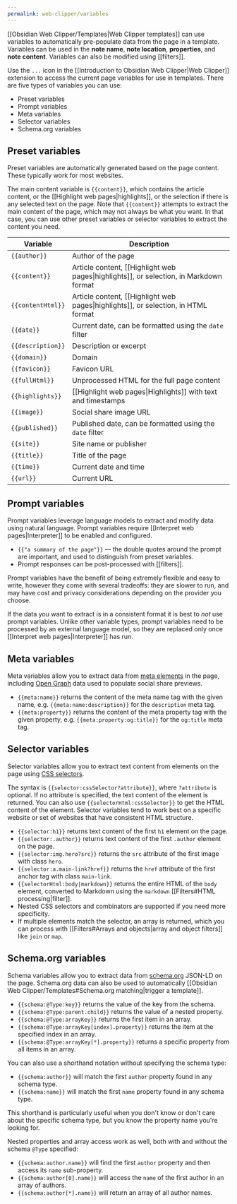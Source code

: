 ```yaml
---
permalink: web-clipper/variables
---
```

[[Obsidian Web Clipper/Templates|Web Clipper templates]] can use variables to automatically pre-populate data from the page in a template. Variables can be used in the **note name**, **note location**, **properties**, and **note content**. Variables can also be modified using [[filters]].

Use the `...` icon in the [[Introduction to Obsidian Web Clipper|Web Clipper]] extension to access the current page variables for use in templates. There are five types of variables you can use:

- Preset variables
- Prompt variables
- Meta variables
- Selector variables
- Schema.org variables

## Preset variables

Preset variables are automatically generated based on the page content. These typically work for most websites.

The main content variable is `{{content}}`, which contains the article content, or the [[Highlight web pages|highlights]], or the selection if there is any selected text on the page. Note that `{{content}}` attempts to extract the main content of the page, which may not always be what you want. In that case, you can use other preset variables or selector variables to extract the content you need.

| Variable          | Description                                                                            |
| ----------------- | -------------------------------------------------------------------------------------- |
| `{{author}}`      | Author of the page                                                                     |
| `{{content}}`     | Article content, [[Highlight web pages\|highlights]], or selection, in Markdown format |
| `{{contentHtml}}` | Article content, [[Highlight web pages\|highlights]], or selection, in HTML format     |
| `{{date}}`        | Current date, can be formatted using the `date` filter                                 |
| `{{description}}` | Description or excerpt                                                                 |
| `{{domain}}`      | Domain                                                                                 |
| `{{favicon}}`     | Favicon URL                                                                            |
| `{{fullHtml}}`    | Unprocessed HTML for the full page content                                             |
| `{{highlights}}`  | [[Highlight web pages\|Highlights]] with text and timestamps                           |
| `{{image}}`       | Social share image URL                                                                 |
| `{{published}}`   | Published date, can be formatted using the `date` filter                               |
| `{{site}}`        | Site name or publisher                                                                 |
| `{{title}}`       | Title of the page                                                                      |
| `{{time}}`        | Current date and time                                                                  |
| `{{url}}`         | Current URL                                                                            |

## Prompt variables

Prompt variables leverage language models to extract and modify data using natural language. Prompt variables require [[Interpret web pages|Interpreter]] to be enabled and configured.

- `{{"a summary of the page"}}` — the double quotes around the prompt are important, and used to distinguish from preset variables.
- Prompt responses can be post-processed with [[filters]].

Prompt variables have the benefit of being extremely flexible and easy to write, however they come with several tradeoffs: they are slower to run, and may have cost and privacy considerations depending on the provider you choose.

If the data you want to extract is in a consistent format it is best to *not* use prompt variables. Unlike other variable types, prompt variables need to be processed by an external language model, so they are replaced only once [[Interpret web pages|Interpreter]] has run.

## Meta variables

Meta variables allow you to extract data from [meta elements](https://developer.mozilla.org/en-US/docs/Web/HTML/Element/meta) in the page, including [Open Graph](https://ogp.me/) data used to populate social share previews.

- `{{meta:name}}` returns the content of the meta name tag with the given name, e.g. `{{meta:name:description}}` for the `description` meta tag.
- `{{meta:property}}` returns the content of the meta property tag with the given property, e.g. `{{meta:property:og:title}}` for the `og:title` meta tag.

## Selector variables

Selector variables allow you to extract text content from elements on the page using [CSS selectors](https://developer.mozilla.org/en-US/docs/Web/CSS/CSS_selectors/Selectors_and_combinators).

The syntax is `{{selector:cssSelector?attribute}}`, where `?attribute` is optional. If no attribute is specified, the text content of the element is returned. You can also use `{{selectorHtml:cssSelector}}` to get the HTML content of the element. Selector variables tend to work best on a specific website or set of websites that have consistent HTML structure.

- `{{selector:h1}}` returns text content of the first `h1` element on the page.
- `{{selector:.author}}` returns text content of the first `.author` element on the page.
- `{{selector:img.hero?src}}` returns the `src` attribute of the first image with class `hero`.
- `{{selector:a.main-link?href}}` returns the `href` attribute of the first anchor tag with class `main-link`.
- `{{selectorHtml:body|markdown}}` returns the entire HTML of the `body` element, converted to Markdown using the `markdown` [[Filters#HTML processing|filter]].
- Nested CSS selectors and combinators are supported if you need more specificity.
- If multiple elements match the selector, an array is returned, which you can process with [[Filters#Arrays and objects|array and object filters]] like `join` or `map`.

## Schema.org variables

Schema variables allow you to extract data from [schema.org](https://schema.org/) JSON-LD on the page. Schema.org data can also be used to automatically [[Obsidian Web Clipper/Templates#Schema.org matching|trigger a template]].

- `{{schema:@Type:key}}` returns the value of the key from the schema.
- `{{schema:@Type:parent.child}}` returns the value of a nested property.
- `{{schema:@Type:arrayKey}}` returns the first item in an array.
- `{{schema:@Type:arrayKey[index].property}}` returns the item at the specified index in an array.
- `{{schema:@Type:arrayKey[*].property}}` returns a specific property from all items in an array.

You can also use a shorthand notation without specifying the schema type:

- `{{schema:author}}` will match the first `author` property found in any schema type.
- `{{schema:name}}` will match the first `name` property found in any schema type.

This shorthand is particularly useful when you don't know or don't care about the specific schema type, but you know the property name you're looking for.

Nested properties and array access work as well, both with and without the schema `@Type` specified:

- `{{schema:author.name}}` will find the first `author` property and then access its `name` sub-property.
- `{{schema:author[0].name}}` will access the `name` of the first author in an array of authors.
- `{{schema:author[*].name}}` will return an array of all author names.

